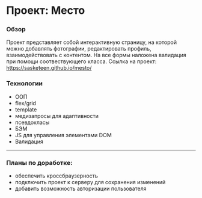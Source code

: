 # Проект: Место

### Обзор

Проект представляет собой интерактивную страницу, на которой можно добавлять фотографии, редактировать профиль, взаимодействовать с контентом. На все формы наложена валидация при помощи соотвествующего класса. Ссылка на проект: https://sasketeen.github.io/mesto/

### Технологии
* ООП
* flex/grid
* template
* медизапросы для адаптивности
* псевдокласы
* БЭМ
* JS для управления элементами DOM
* Валидация

------
### Планы по доработке:
* обеспечить кроссбраузерность
* подключить проект к серверу для сохранения изменений
* добавить возможность авторизации пользователя

